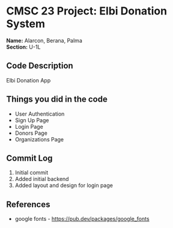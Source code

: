 # CMSC 23 Project: Elbi Donation System

**Name:** Alarcon, Berana, Palma <br/>
**Section:** U-1L <br/>
<!-- **Student number:** 2022 - 08582 <br/> -->

## Code Description

Elbi Donation App

## Things you did in the code

- User Authentication
- Sign Up Page
- Login Page
- Donors Page
- Organizations Page
  

<!-- ## Challenges encountered

- Validating email and password -->

## Commit Log

1. Initial commit
2. Added initial backend
3. Added layout and design for login page

## References

- google fonts - https://pub.dev/packages/google_fonts
